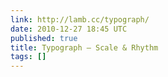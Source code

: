 ```yaml
---
link: http://lamb.cc/typograph/
date: 2010-12-27 18:45 UTC
published: true
title: Typograph – Scale & Rhythm
tags: []
---
```



